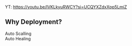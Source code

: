 YT:  https://youtu.be/lVKLkyuRWCY?si=UCQYXZdxXpp5LmiZ

Why Deployment?
------------

Auto Scalling  
Auto Healing  
